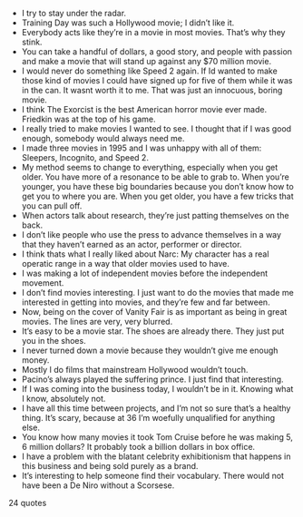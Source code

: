  - I try to stay under the radar.
 - Training Day was such a Hollywood movie; I didn’t like it.
 - Everybody acts like they’re in a movie in most movies. That’s why they stink.
 - You can take a handful of dollars, a good story, and people with passion and make a movie that will stand up against any $70 million movie.
 - I would never do something like Speed 2 again. If Id wanted to make those kind of movies I could have signed up for five of them while it was in the can. It wasnt worth it to me. That was just an innocuous, boring movie.
 - I think The Exorcist is the best American horror movie ever made. Friedkin was at the top of his game.
 - I really tried to make movies I wanted to see. I thought that if I was good enough, somebody would always need me.
 - I made three movies in 1995 and I was unhappy with all of them: Sleepers, Incognito, and Speed 2.
 - My method seems to change to everything, especially when you get older. You have more of a resonance to be able to grab to. When you’re younger, you have these big boundaries because you don’t know how to get you to where you are. When you get older, you have a few tricks that you can pull off.
 - When actors talk about research, they’re just patting themselves on the back.
 - I don’t like people who use the press to advance themselves in a way that they haven’t earned as an actor, performer or director.
 - I think thats what I really liked about Narc: My character has a real operatic range in a way that older movies used to have.
 - I was making a lot of independent movies before the independent movement.
 - I don’t find movies interesting. I just want to do the movies that made me interested in getting into movies, and they’re few and far between.
 - Now, being on the cover of Vanity Fair is as important as being in great movies. The lines are very, very blurred.
 - It’s easy to be a movie star. The shoes are already there. They just put you in the shoes.
 - I never turned down a movie because they wouldn’t give me enough money.
 - Mostly I do films that mainstream Hollywood wouldn’t touch.
 - Pacino’s always played the suffering prince. I just find that interesting.
 - If I was coming into the business today, I wouldn’t be in it. Knowing what I know, absolutely not.
 - I have all this time between projects, and I’m not so sure that’s a healthy thing. It’s scary, because at 36 I’m woefully unqualified for anything else.
 - You know how many movies it took Tom Cruise before he was making 5, 6 million dollars? It probably took a billion dollars in box office.
 - I have a problem with the blatant celebrity exhibitionism that happens in this business and being sold purely as a brand.
 - It’s interesting to help someone find their vocabulary. There would not have been a De Niro without a Scorsese.

24 quotes